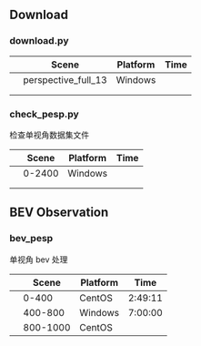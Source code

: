 
## Download

### download.py

||Scene|Platform|Time|
|--|--|--|--|
||perspective_full_13|Windows||
|||||
|||||

### check_pesp.py

检查单视角数据集文件

||Scene|Platform|Time|
|--|--|--|--|
||0-2400|Windows||
|||||
|||||

## BEV Observation

### bev_pesp

单视角 bev 处理

||Scene|Platform|Time|
|--|--|--|--|
||0-400|CentOS|2:49:11|
||400-800|Windows|7:00:00|
||800-1000|CentOS||